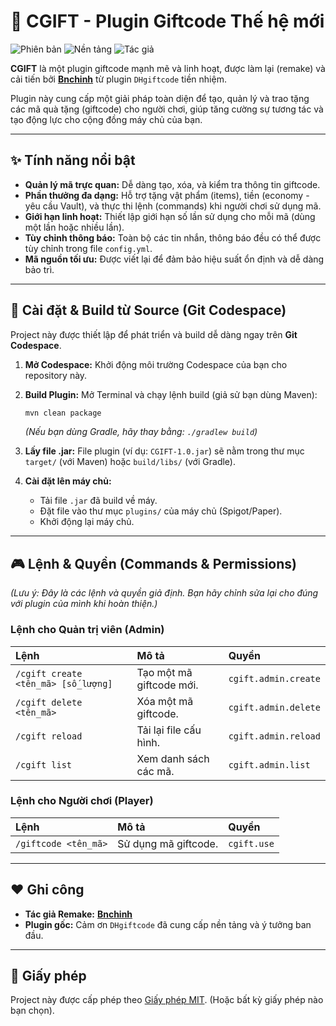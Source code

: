 # 🎁 CGIFT - Plugin Giftcode Thế hệ mới

![Phiên bản](https://img.shields.io/badge/version-1.0.0-blue?style=for-the-badge)
![Nền tảng](https://img.shields.io/badge/platform-Spigot%20%7C%20Paper-brightgreen?style=for-the-badge)
![Tác giả](https://img.shields.io/badge/Remake%20bởi-Bnchinh-orange?style=for-the-badge)

**CGIFT** là một plugin giftcode mạnh mẽ và linh hoạt, được làm lại (remake) và cải tiến bởi **[Bnchinh](https://github.com/[tên-github-của-bạn])** từ plugin `DHgiftcode` tiền nhiệm.

Plugin này cung cấp một giải pháp toàn diện để tạo, quản lý và trao tặng các mã quà tặng (giftcode) cho người chơi, giúp tăng cường sự tương tác và tạo động lực cho cộng đồng máy chủ của bạn.

---

## ✨ Tính năng nổi bật

* **Quản lý mã trực quan:** Dễ dàng tạo, xóa, và kiểm tra thông tin giftcode.
* **Phần thưởng đa dạng:** Hỗ trợ tặng vật phẩm (items), tiền (economy - yêu cầu Vault), và thực thi lệnh (commands) khi người chơi sử dụng mã.
* **Giới hạn linh hoạt:** Thiết lập giới hạn số lần sử dụng cho mỗi mã (dùng một lần hoặc nhiều lần).
* **Tùy chỉnh thông báo:** Toàn bộ các tin nhắn, thông báo đều có thể được tùy chỉnh trong file `config.yml`.
* **Mã nguồn tối ưu:** Được viết lại để đảm bảo hiệu suất ổn định và dễ dàng bảo trì.

---

## 🚀 Cài đặt & Build từ Source (Git Codespace)

Project này được thiết lập để phát triển và build dễ dàng ngay trên **Git Codespace**.

1.  **Mở Codespace:** Khởi động môi trường Codespace của bạn cho repository này.
2.  **Build Plugin:** Mở Terminal và chạy lệnh build (giả sử bạn dùng Maven):
    ```bash
    mvn clean package
    ```
    *(Nếu bạn dùng Gradle, hãy thay bằng: `./gradlew build`)*

3.  **Lấy file .jar:** File plugin (ví dụ: `CGIFT-1.0.jar`) sẽ nằm trong thư mục `target/` (với Maven) hoặc `build/libs/` (với Gradle).
4.  **Cài đặt lên máy chủ:**
    * Tải file `.jar` đã build về máy.
    * Đặt file vào thư mục `plugins/` của máy chủ (Spigot/Paper).
    * Khởi động lại máy chủ.

---

## 🎮 Lệnh & Quyền (Commands & Permissions)

*(Lưu ý: Đây là các lệnh và quyền giả định. Bạn hãy chỉnh sửa lại cho đúng với plugin của mình khi hoàn thiện.)*

### Lệnh cho Quản trị viên (Admin)

| Lệnh | Mô tả | Quyền |
| :--- | :--- | :--- |
| `/cgift create <tên_mã> [số_lượng]` | Tạo một mã giftcode mới. | `cgift.admin.create` |
| `/cgift delete <tên_mã>` | Xóa một mã giftcode. | `cgift.admin.delete` |
| `/cgift reload` | Tải lại file cấu hình. | `cgift.admin.reload` |
| `/cgift list` | Xem danh sách các mã. | `cgift.admin.list` |

### Lệnh cho Người chơi (Player)

| Lệnh | Mô tả | Quyền |
| :--- | :--- | :--- |
| `/giftcode <tên_mã>` | Sử dụng mã giftcode. | `cgift.use` |

---

## ❤️ Ghi công

* **Tác giả Remake:** **[Bnchinh](https://github.com/[tên-github-của-bạn])**
* **Plugin gốc:** Cảm ơn `DHgiftcode` đã cung cấp nền tảng và ý tưởng ban đầu.

---

## 📜 Giấy phép

Project này được cấp phép theo [Giấy phép MIT](LICENSE). (Hoặc bất kỳ giấy phép nào bạn chọn).
